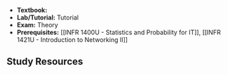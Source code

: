 - **Textbook:** 
- **Lab/Tutorial:** Tutorial
- **Exam:** Theory
- **Prerequisites:** [[INFR 1400U - Statistics and Probability for IT]], [[INFR 1421U - Introduction to Networking II]]

## Study Resources
